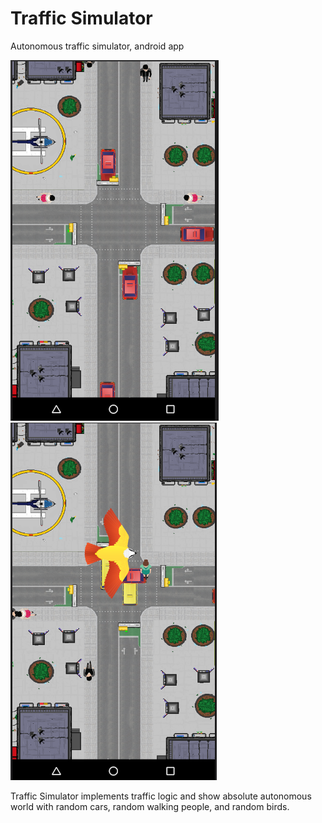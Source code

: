 # Traffic Simulator
Autonomous traffic simulator, android app

![alt tag](https://github.com/ASV44/traffic-simulator/blob/master/screens/Screen%20Shot%202017-05-31%20at%205.16.05%20PM.png)
![alt tag](https://github.com/ASV44/traffic-simulator/blob/master/screens/Screen%20Shot%202017-05-31%20at%205.16.30%20PM.png)

Traffic Simulator implements traffic logic and show absolute autonomous world with random cars, random walking people, and random birds.
